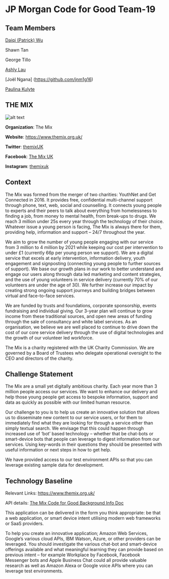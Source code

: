 # JP Morgan Code for Good Team-19 

## Team Members
[Daiqi (Patrick) Wu](https://wudaiqi.com)

Shawn Tan

George Tillo

[Ashly Lau](https://ashlylau.github.io)

[Joël Ngana] (https://github.com/jnm1g16)

[Paulina Kulyte](https://github.com/Pkulyte)

## THE MIX

![alt text](https://external.massively.ai/wc_themixv1/img/themixlogo.png)

**Organization**:  The Mix

**Website**: https://www.themix.org.uk/

**Twitter**: [themixUK](https://twitter.com/themixuk)

**Facebook**: [The Mix UK](https://www.facebook.com/TheMixUK/)

**Instagram**: [themixuk](https://www.instagram.com/themixuk/?hl=en)

## Context

The Mix was formed from the merger of two charities: YouthNet and Get Connected in 2016. It provides free, confidential multi-channel support through phone, text, web, social and counselling. It connects young people to experts and their peers to talk about everything from homelessness to finding a job, from money to mental health, from break-ups to drugs. We reach 3 million under 25s every year through the technology of their choice. Whatever issue a young person is facing, The Mix is always there for them, providing help, information and support – 24/7 throughout the year. 

We aim to grow the number of young people engaging with our service from 3 million to 4 million by 2021 while keeping our cost per intervention to under £1 (currently 66p per young person we support). We are a digital service that excels at early intervention, information delivery, youth engagement and signposting (connecting young people to further sources of support). We base our growth plans in our work to better understand and engage our users along through data led marketing and content strategies, and the use of young volunteers in service delivery (currently 70% of our volunteers are under the age of 30). We further increase our impact by creating strong ongoing support journeys and building bridges between virtual and face-to-face services. 

We are funded by trusts and foundations, corporate sponsorship, events fundraising and individual giving. Our 3-year plan will continue to grow income from these traditional sources, and open new areas of funding through the sale of consultancy and white label services. As an organisation, we believe we are well placed to continue to drive down the cost of our core service delivery through the use of digital technologies and the growth of our volunteer led workforce. 

The Mix is a charity registered with the UK Charity Commission. We are governed by a Board of Trustees who delegate operational oversight to the CEO and directors of the charity.

## Challenge Statement

The Mix are a small yet digitally ambitious charity. Each year more than 3 million people access our services. We want to enhance our delivery and help those young people get access to bespoke information, support and data as quickly as possible with our limited human resource.

Our challenge to you is to help us create an innovative solution that allows us to disseminate new content to our service users, or for them to immediately find what they are looking for through a service other than simply textual search. We envisage that this could happen through increased use of ‘bot’ based technology – whether that be chat-bots or smart-device bots that people can leverage to digest information from our services. Using key-words in their questions they should be presented with useful information or next steps in how to get help.

We have provided access to our test environment APIs so that you can leverage existing sample data for development.

## Technology Baseline

Relevant Links: https://www.themix.org.uk/

API details: [The Mix Code for Good Background Info Doc](http://codeforgood.net/wp-content/uploads/2018/11/The-Mix-Code-for-Good-Background-Info-Doc.pdf)

This application can be delivered in the form you think appropriate: be that a web application, or smart device intent utilising modern web frameworks or SaaS providers.

To help you create an innovative application; Amazon Web Services, Google’s various cloud APIs, IBM Watson, Azure, or other providers can be leveraged. You should investigate the various chat-bot and smart-device offerings available and what meaningful learning they can provide based on previous intent – for example Workplace by Facebook, Facebook Messenger bots and Apple Business Chat could all provide valuable research as well as Amazon Alexa or Google voice APIs where you can leverage test environments.


